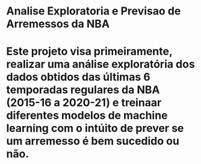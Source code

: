 # Analise Exploratoria e Previsao de Arremessos da NBA

# Este projeto visa primeiramente, realizar uma análise exploratória dos dados obtidos das últimas 6 temporadas regulares da NBA (2015-16 a 2020-21) e treinaar diferentes modelos de machine learning com o intúito de prever se um arremesso é bem sucedido ou não.
